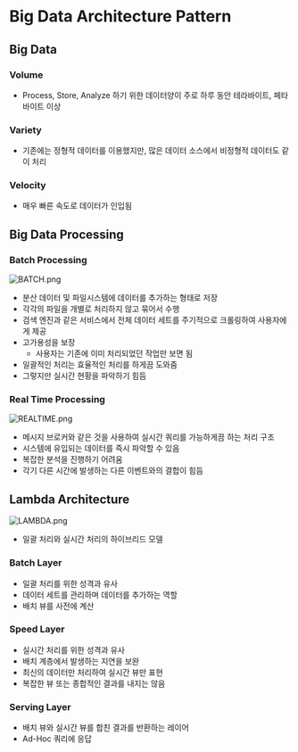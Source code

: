 # Big Data Architecture Pattern
## Big Data
### Volume
* Process, Store, Analyze 하기 위한 데이터양이 주로 하루 동안 테라바이트, 페타바이트 이상
### Variety
* 기존에는 정형적 데이터를 이용했지만, 많은 데이터 소스에서 비정형적 데이터도 같이 처리
### Velocity
* 매우 빠른 속도로 데이터가 인입됨

## Big Data Processing
### Batch Processing
![BATCH.png](BATCH.png)
* 분산 데이터 및 파일시스템에 데이터를 추가하는 형태로 저장
* 각각의 파일을 개별로 처리하지 않고 묶어서 수행
* 검색 엔진과 같은 서비스에서 전체 데이터 세트를 주기적으로 크롤링하여 사용자에게 제공
* 고가용성을 보장
  * 사용자는 기존에 이미 처리되었던 작업만 보면 됨
* 일괄적인 처리는 효율적인 처리를 하게끔 도와줌
* 그렇지만 실시간 현황을 파악하기 힘듬
### Real Time Processing
![REALTIME.png](REALTIME.png)
* 메시지 브로커와 같은 것을 사용하여 실시간 쿼리를 가능하게끔 하는 처리 구조
* 시스템에 유입되는 데이터를 즉시 파악할 수 있음
* 복잡한 분석을 진행하기 어려움
* 각기 다른 시간에 발생하는 다른 이벤트와의 결합이 힘듬

## Lambda Architecture
![LAMBDA.png](LAMBDA.png)
* 일괄 처리와 실시간 처리의 하이브리드 모델
### Batch Layer
* 일괄 처리를 위한 성격과 유사
* 데이터 세트를 관리하며 데이터를 추가하는 역할
* 배치 뷰를 사전에 계산
### Speed Layer
* 실시간 처리를 위한 성격과 유사
* 배치 계층에서 발생하는 지연을 보완
* 최신의 데이터만 처리하여 실시간 뷰만 표현
* 복잡한 뷰 또는 종합적인 결과를 내지는 않음
### Serving Layer
* 배치 뷰와 실시간 뷰를 합친 결과를 반환하는 레이어
* Ad-Hoc 쿼리에 응답